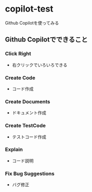 # copilot-test
Github Copilotを使ってみる

## Github Copilotでできること
### Click Right
- 右クリックでいろいろできる
### Create Code
- コード作成
### Create Documents
- ドキュメント作成
### Create TestCode
- テストコード作成
### Explain
- コード説明
### Fix Bug Suggestions
- バグ修正
